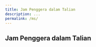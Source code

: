 ```yaml
---
title: Jam Penggera dalam Talian
description: ...
permalink: /ms/
---
```

  
## Jam Penggera dalam Talian
